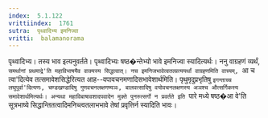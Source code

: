 ```yaml
---
index:  5.1.122
vrittiindex:  1761
sutra:  पृथ्वादिभ्य इमनिज्वा
vritti:  balamanorama 
---
```


पृथ्वादिभ्य। तस्य भाव इत्यनुवर्तते। पृथ्वादिभ्यः षष्ठ�न्तेभ्यो भावे इमनिज्वा स्यादित्यर्थः। ननु वाग्रहणं व्यर्थं, `समर्थानां प्रथमाद्रे'ति महाविभाषयैव वाक्यस्य सिद्धत्वात्। नच इमनिजभावेत्वतल्प्रत्ययर्थां वाग्रहणमिति वाच्यम्, `आ च त्वा'दित्येव तत्समावेशसिद्धेरित्यत आह--वपावचनमणादिसभावेशार्थमिति। पृथुमृदुप्रभृतिषु `इगन्ताच्च लघुपूर्वा'दित्यणः, चण्डखण्डादिषु गुणवचनलक्षणष्यञः, बालवत्सादिषु वयोवचनलक्षणस्य अञश्च औत्सर्गिकस्य समावेशार्थमित्यर्थः। अन्यथा महाविबाषावशादपवादेन मुक्ते पुनरुत्सर्गो न प्रवर्तते इति `पारे मध्ये षष्ठ�आ वे'ति सूत्रभाष्ये सिद्धान्तितत्वादिमनिच्त्वतलाभभावे तेषां प्रवृत्तिर्न स्यादिति भावः। 

